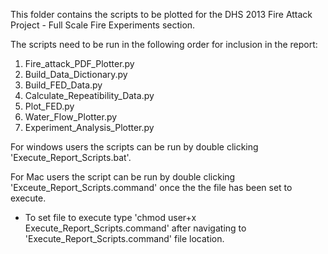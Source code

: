[//]: <> ( Readme file for scripts in Part_II of DHS2013 Fire Attack Project)

This folder contains the scripts to be plotted for the DHS 2013 Fire Attack Project - Full Scale Fire Experiments section. 

The scripts need to be run in the following order for inclusion in the report:

1. Fire_attack_PDF_Plotter.py
2. Build_Data_Dictionary.py
3. Build_FED_Data.py
4. Calculate_Repeatibility_Data.py
5. Plot_FED.py
6. Water_Flow_Plotter.py
7. Experiment_Analysis_Plotter.py

For windows users the scripts can be run by double clicking 'Execute_Report_Scripts.bat'.


For Mac users the script can be run by double clicking 'Exceute_Report_Scripts.command' once the the file has been set to execute.
* To set file to execute type 'chmod user+x Execute_Report_Scripts.command' after navigating to 'Execute_Report_Scripts.command' file location.
